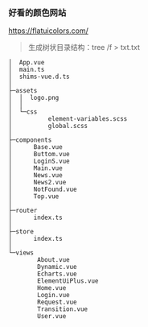 <!--
 * @Author: your name
 * @Date: 2021-08-09 10:15:27
 * @LastEditTime: 2021-12-01 21:21:38
 * @LastEditors: Please set LastEditors
 * @Description: In User Settings Edit
 * @FilePath: \vue3.0-cli-ts\README.md
-->

### 好看的颜色网站

https://flatuicolors.com/

> 生成树状目录结构：tree /f > txt.txt

```
│  App.vue
│  main.ts
│  shims-vue.d.ts
│
├─assets
│  │  logo.png
│  │
│  └─css
│          element-variables.scss
│          global.scss
│
├─components
│      Base.vue
│      Buttom.vue
│      LoginS.vue
│      Main.vue
│      News.vue
│      News2.vue
│      NotFound.vue
│      Top.vue
│
├─router
│      index.ts
│
├─store
│      index.ts
│
└─views
        About.vue
        Dynamic.vue
        Echarts.vue
        ElementUiPlus.vue
        Home.vue
        Login.vue
        Request.vue
        Transition.vue
        User.vue

```
